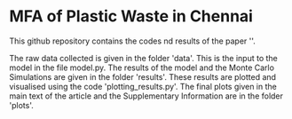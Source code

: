 # MFA of Plastic Waste in Chennai
This github repository contains the codes nd results of the paper ''.

The raw data collected is given in the folder 'data'. This is the input to the model in the file model.py. The results of the model and the Monte Carlo Simulations are given in the folder 'results'. These results are plotted and visualised using the code 'plotting_results.py'. The final plots given in the main text of the article and the Supplementary Information are in the folder 'plots'.
